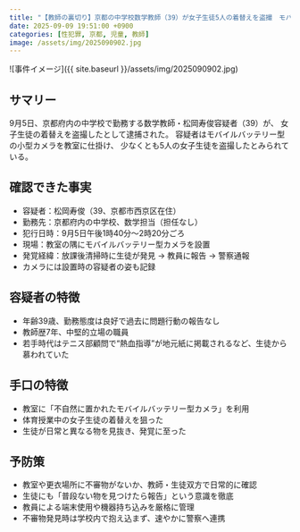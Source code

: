 ```yaml
---
title: "【教師の裏切り】京都の中学校数学教師（39）が女子生徒5人の着替えを盗撮　モバイルバッテリー型カメラで"
date: 2025-09-09 19:51:00 +0900
categories: [性犯罪, 京都, 児童, 教師]
image: /assets/img/2025090902.jpg
---
```

![事件イメージ]({{ site.baseurl }}/assets/img/2025090902.jpg)

## サマリー
9月5日、京都府内の中学校で勤務する数学教師・松岡寿俊容疑者（39）が、  女子生徒の着替えを盗撮したとして逮捕された。  容疑者はモバイルバッテリー型の小型カメラを教室に仕掛け、  少なくとも5人の女子生徒を盗撮したとみられている。  
<!--more-->

## 確認できた事実
- 容疑者：松岡寿俊（39、京都市西京区在住）  
- 勤務先：京都府内の中学校、数学担当（担任なし）  
- 犯行日時：9月5日午後1時40分〜2時20分ごろ  
- 現場：教室の隅にモバイルバッテリー型カメラを設置  
- 発覚経緯：放課後清掃時に生徒が発見 → 教員に報告 → 警察通報  
- カメラには設置時の容疑者の姿も記録  

## 容疑者の特徴
- 年齢39歳、勤務態度は良好で過去に問題行動の報告なし  
- 教師歴7年、中堅的立場の職員  
- 若手時代はテニス部顧問で“熱血指導”が地元紙に掲載されるなど、生徒から慕われていた  

## 手口の特徴
- 教室に「不自然に置かれたモバイルバッテリー型カメラ」を利用  
- 体育授業中の女子生徒の着替えを狙った  
- 生徒が日常と異なる物を見抜き、発覚に至った  

## 予防策
- 教室や更衣場所に不審物がないか、教師・生徒双方で日常的に確認  
- 生徒にも「普段ない物を見つけたら報告」という意識を徹底  
- 教員による端末使用や機器持ち込みを厳格に管理  
- 不審物発見時は学校内で抱え込まず、速やかに警察へ連携  
